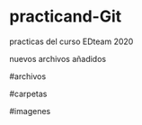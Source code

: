 # practicand-Git
practicas del curso EDteam 2020

nuevos archivos añadidos

#archivos



#carpetas


#imagenes
